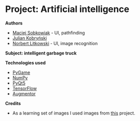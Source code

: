 # Project: Artificial intelligence
**Authors**
 - [Maciej Sobkowiak](https://github.com/MaSobkowiak) - UI, pathfinding
 - [Julian Kobryński](https://github.com/JKobrynski)
 - [Norbert Litkowski](https://github.com/nlitkowski) - UI, image recognition
 
**Subject: intelligent garbage truck**

**Technologies used**
- [PyGame](https://www.pygame.org/)
- [NumPy](http://www.numpy.org/)
- [PyQt5](https://pypi.org/project/PyQt5/)
- [TensorFlow](https://www.tensorflow.org/)
- [Augmentor](https://augmentor.readthedocs.io)

**Credits**
- As a learning set of images I used images from [this](https://github.com/garythung/trashnet) project.